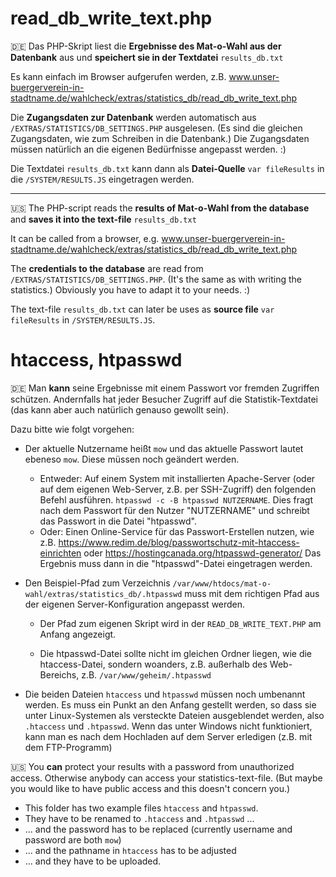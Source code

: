 
# read_db_write_text.php

:de: Das PHP-Skript liest die **Ergebnisse des Mat-o-Wahl aus der Datenbank** aus und **speichert sie in der Textdatei** `results_db.txt`

Es kann einfach im Browser aufgerufen werden, z.B. www.unser-buergerverein-in-stadtname.de/wahlcheck/extras/statistics_db/read_db_write_text.php

Die **Zugangsdaten zur Datenbank** werden automatisch aus `/EXTRAS/STATISTICS/DB_SETTINGS.PHP` ausgelesen. (Es sind die gleichen Zugangsdaten, wie zum Schreiben in die Datenbank.)
Die Zugangsdaten müssen natürlich an die eigenen Bedürfnisse angepasst werden. :)

Die Textdatei `results_db.txt` kann dann als **Datei-Quelle** `var fileResults` in die `/SYSTEM/RESULTS.JS` eingetragen werden.

---

:us: The PHP-script reads the **results of Mat-o-Wahl from the database** and **saves it into the text-file** `results_db.txt`

It can be called from a browser, e.g. www.unser-buergerverein-in-stadtname.de/wahlcheck/extras/statistics_db/read_db_write_text.php

The **credentials to the database** are read from `/EXTRAS/STATISTICS/DB_SETTINGS.PHP`. (It's the same as with writing the statistics.)
Obviously you have to adapt it to your needs. :)

The text-file `results_db.txt` can later be uses as **source file** `var fileResults` in `/SYSTEM/RESULTS.JS`.


# htaccess, htpasswd

:de: Man **kann** seine Ergebnisse mit einem Passwort vor fremden Zugriffen schützen. Andernfalls hat jeder Besucher Zugriff auf die Statistik-Textdatei (das kann aber auch natürlich genauso gewollt sein).

Dazu bitte wie folgt vorgehen:

* Der aktuelle Nutzername heißt `mow` und das aktuelle Passwort lautet ebeneso `mow`. Diese müssen noch geändert werden.

  * Entweder: Auf einem System mit installierten Apache-Server (oder auf dem eigenen Web-Server, z.B. per SSH-Zugriff) den folgenden Befehl ausführen. `htpasswd -c -B htpasswd NUTZERNAME`. Dies fragt nach dem Passwort für den Nutzer "NUTZERNAME" und schreibt das Passwort in die Datei "htpasswd".
  * Oder: Einen Online-Service für das Passwort-Erstellen nutzen, wie z.B. https://www.redim.de/blog/passwortschutz-mit-htaccess-einrichten oder https://hostingcanada.org/htpasswd-generator/ Das Ergebnis muss dann in die "htpasswd"-Datei eingetragen werden.

* Den Beispiel-Pfad zum Verzeichnis `/var/www/htdocs/mat-o-wahl/extras/statistics_db/.htpasswd` muss mit dem richtigen Pfad aus der eigenen Server-Konfiguration angepasst werden.

  * Der Pfad zum eigenen Skript wird in der `READ_DB_WRITE_TEXT.PHP` am Anfang angezeigt.
 
  * Die htpasswd-Datei sollte nicht im gleichen Ordner liegen, wie die htaccess-Datei, sondern woanders, z.B. außerhalb des Web-Bereichs, z.B. `/var/www/geheim/.htpasswd`
 
* Die beiden Dateien `htaccess` und `htpasswd` müssen noch umbenannt werden. Es muss ein Punkt an den Anfang gestellt werden, so dass sie unter Linux-Systemen als versteckte Dateien ausgeblendet werden, also `.htaccess` und `.htpasswd`. Wenn das unter Windows nicht funktioniert, kann man es nach dem Hochladen auf dem Server erledigen (z.B. mit dem FTP-Programm)
 
:us: You **can** protect your results with a password from unauthorized access. Otherwise anybody can access your statistics-text-file. (But maybe you would like to have public access and this doesn't concern you.)

* This folder has two example files `htaccess` and `htpasswd`. 
* They have to be renamed to `.htaccess` and `.htpasswd` ...
* ... and the password has to be replaced (currently username and password are both `mow`)
* ... and the pathname in `htaccess` has to be adjusted
* ... and they have to be uploaded.
